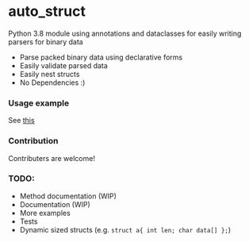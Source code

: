 # auto_struct
Python 3.8 module using annotations and dataclasses for easily writing parsers for binary data
- Parse packed binary data using declarative forms
- Easily validate parsed data
- Easily nest structs
- No Dependencies :)

### Usage example
See [this](https://github.com/Valmarelox/auto_struct/blob/master/examples/elf_header_parser.py)

### Contribution
Contributers are welcome!

### TODO:
- Method documentation (WIP)
- Documentation (WIP)
- More examples
- Tests
- Dynamic sized structs (e.g. `struct a{ int len; char data[] };`)
